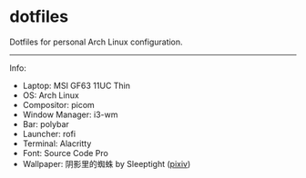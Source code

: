 # dotfiles
Dotfiles for personal Arch Linux configuration.

---

Info:
- Laptop: MSI GF63 11UC Thin
- OS: Arch Linux
- Compositor: picom
- Window Manager: i3-wm
- Bar: polybar
- Launcher: rofi
- Terminal: Alacritty
- Font: Source Code Pro
- Wallpaper: 阴影里的蜘蛛 by Sleeptight ([pixiv](https://www.pixiv.net/en/users/12541036))
